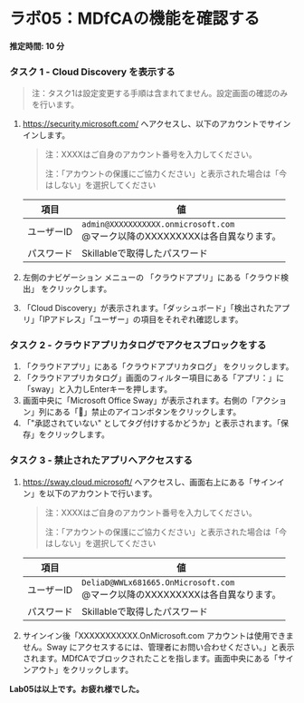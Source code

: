 # ラボ05：MDfCAの機能を確認する

#### 推定時間: 10 分

### タスク 1 - Cloud Discovery を表示する

> 注：タスク1は設定変更する手順は含まれてません。設定画面の確認のみを行います。

1. https://security.microsoft.com/ へアクセスし、以下のアカウントでサインインします。

   > 注：XXXXはご自身のアカウント番号を入力してください。
   >
   > 注：「アカウントの保護にご協力ください」と表示された場合は「今はしない」を選択してください

   | 項目       | 値                                                           |
   | ---------- | ------------------------------------------------------------ |
   | ユーザーID | `admin@XXXXXXXXXXX.onmicrosoft.com`<br />@マーク以降のXXXXXXXXXは各自異なります。 |
   | パスワード | Skillableで取得したパスワード                                |

1. 左側のナビゲーション メニューの 「クラウドアプリ」にある「クラウド検出」 をクリックします。

1. 「Cloud Discovery」が表示されます。「ダッシュボード」「検出されたアプリ」「IPアドレス」「ユーザー」の項目をそれぞれ確認します。

    

### タスク 2 - クラウドアプリカタログでアクセスブロックをする

1.  「クラウドアプリ」にある「クラウドアプリカタログ」 をクリックします。
2. 「クラウドアプリカタログ」画面のフィルター項目にある「アプリ：」に「sway」と入力しEnterキーを押します。
3. 画面中央に「Microsoft Office Sway」が表示されます。右側の「アクション」列にある「🚷」禁止のアイコンボタンをクリックします。
4. 「"承認されていない" としてタグ付けするかどうか」と表示されます。「保存」をクリックします。



### タスク 3 - 禁止されたアプリへアクセスする

1. https://sway.cloud.microsoft/ へアクセスし、画面右上にある「サインイン」を以下のアカウントで行います。

   > 注：XXXXはご自身のアカウント番号を入力してください。
   >
   > 注：「アカウントの保護にご協力ください」と表示された場合は「今はしない」を選択してください

   | 項目       | 値                                                           |
   | ---------- | ------------------------------------------------------------ |
   | ユーザーID | `DeliaD@WWLx681665.OnMicrosoft.com`<br />@マーク以降のXXXXXXXXXは各自異なります。 |
   | パスワード | Skillableで取得したパスワード                                |

   

1. サインイン後「XXXXXXXXXXX.OnMicrosoft.com アカウントは使用できません。Sway にアクセスするには、管理者にお問い合わせください。」と表示されます。MDfCAでブロックされたことを指します。画面中央にある「サインアウト」をクリックします。



**Lab05は以上です。お疲れ様でした。**
